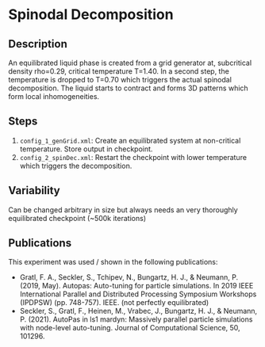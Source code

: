 # Spinodal Decomposition

## Description
An equilibrated liquid phase is created from a grid generator at, subcritical density rho=0.29, critical temperature T=1.40. In a second step, the temperature is dropped to T=0.70 which triggers the actual spinodal decomposition. The liquid starts to contract and forms 3D patterns which form local inhomogeneities.

## Steps
1. `config_1_genGrid.xml`: Create an equilibrated system at non-critical temperature. Store output in checkpoint.
2. `config_2_spinDec.xml`: Restart the checkpoint with lower temperature which triggers the decomposition.

## Variability
Can be changed arbitrary in size but always needs an very thoroughly equilibrated checkpoint (~500k iterations)

## Publications
This experiment was used / shown in the following publications:
- Gratl, F. A., Seckler, S., Tchipev, N., Bungartz, H. J., & Neumann, P. (2019, May). Autopas: Auto-tuning for particle simulations. In 2019 IEEE International Parallel and Distributed Processing Symposium Workshops (IPDPSW) (pp. 748-757). IEEE. (not perfectly equilibrated)
- Seckler, S., Gratl, F., Heinen, M., Vrabec, J., Bungartz, H. J., & Neumann, P. (2021). AutoPas in ls1 mardyn: Massively parallel particle simulations with node-level auto-tuning. Journal of Computational Science, 50, 101296.

